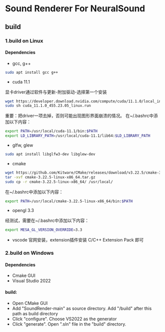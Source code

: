 # Sound Renderer For NeuralSound


## build

### 1.build on Linux

#### Dependencies

- gcc, g++
```bash
sudo apt install gcc g++
```
- cuda 11.1 

显卡driver通过软件与更新-附加驱动-选择第一个安装
```bash
wget https://developer.download.nvidia.com/compute/cuda/11.1.0/local_installers/cuda_11.1.0_455.23.05_linux.run
sudo sh cuda_11.1.0_455.23.05_linux.run
```
重要：把driver一项去掉，否则可能出现图形界面崩溃的情况。
在~/.bashrc中添加以下内容：
```bash
export PATH=/usr/local/cuda-11.1/bin:$PATH
export LD_LIBRARY_PATH=/usr/local/cuda-11.1/lib64:$LD_LIBRARY_PATH
```
- glfw, glew
```bash
sudo apt install libglfw3-dev libglew-dev
```
- cmake
```bash
wget https://github.com/Kitware/CMake/releases/download/v3.22.5/cmake-3.22.5-linux-x86_64.tar.gz
tar -xvf cmake-3.22.5-linux-x86_64.tar.gz
sudo cp -r cmake-3.22.5-linux-x86_64/ /usr/local/
```
在~/.bashrc中添加以下内容：
```bash
export PATH=/usr/local/cmake-3.22.5-linux-x86_64/bin:$PATH
```
- opengl 3.3

经测试，需要在~/.bashrc中添加以下内容：
```bash
export MESA_GL_VERSION_OVERRIDE=3.3
```
- vscode
官网安装，extension插件安装 C/C++ Extension Pack 即可



### 2.build on Windows

#### Dependencies

* Cmake GUI
* Visual Studio 2022

#### build:

* Open CMake GUI
* Add "SoundRender-main" as source directory. Add "/build" after this path as build directory
* Click "configure". Choose VS2022 as the generator 
* Click "generate". Open ".sln" file in the "build" directory. 

